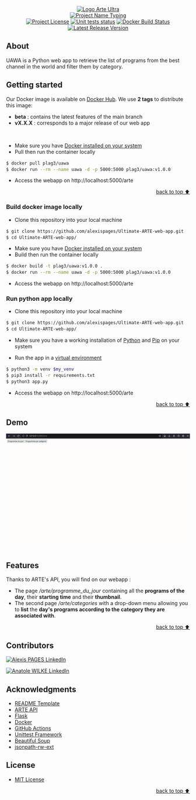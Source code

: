 <!-- Logo Section  -->
<div align="center">
    <a href="https://www.arte.tv/fr/direct/" target="_blank">
        <img src="https://i.imgur.com/Op6SYiw.png" 
        alt="Logo Arte Ultra" height="300" width="auto">
    </a>
</div>

<!-- Project title -->
<div align="center">
    <a href="https://git.io/typing-svg"><img src="https://readme-typing-svg.herokuapp.com?font=Fira+Code&pause=1000&color=FF7A33&center=true&width=435&lines=Ultimate+ARTE+Web+App" alt="Project Name Typing" /></a>
</div>

<!-- Shields -->
<div align="center">
    <a href="https://github.com/alexispages/Ultimate-ARTE-web-app/blob/main/LICENSE"><img alt="Project License" src="https://img.shields.io/github/license/alexispages/Ultimate-ARTE-web-app?color=blue&style=for-the-badge"></a>
    <a href="https://github.com/alexispages/Ultimate-ARTE-web-app/actions/workflows/python-unittest.yml"><img alt="Unit tests status" src="https://img.shields.io/github/actions/workflow/status/alexispages/Ultimate-ARTE-web-app/python-unittest.yml?label=unit%20tests&logo=python&style=for-the-badge"></a>
    <a href="https://github.com/alexispages/Ultimate-ARTE-web-app/actions/workflows/docker-features.yml"><img alt="Docker Build Status" src="https://img.shields.io/github/actions/workflow/status/alexispages/Ultimate-ARTE-web-app/docker-features.yml?logo=docker&style=for-the-badge"></a>
    <a href="https://github.com/alexispages/Ultimate-ARTE-web-app/releases"><img alt="Latest Release Version" src="https://img.shields.io/github/v/release/alexispages/Ultimate-ARTE-web-app?color=yellow&logo=GitHub&style=for-the-badge"></a>
</div>

## About
UAWA is a Python web app to retrieve the list of programs from the best channel in the world and filter them by category.

## Getting started

Our Docker image is available on [Docker Hub](https://hub.docker.com/r/plag3/uawa). We use **2 tags** to distribute this image:
- **beta** : contains the latest features of the main branch
- **vX.X.X** : corresponds to a major release of our web app
<br/>

- Make sure you have [Docker installed on your system](https://docs.docker.com/get-docker/)
- Pull then run the container locally
```bash
$ docker pull plag3/uawa
$ docker run --rm --name uawa -d -p 5000:5000 plag3/uawa:v1.0.0
```
- Access the webapp on http://localhost:5000/arte

<p align="right"><a href="#about">back to top ⬆️</a></p>

### Build docker image locally
- Clone this repository into your local machine
```bash
$ git clone https://github.com/alexispages/Ultimate-ARTE-web-app.git
$ cd Ultimate-ARTE-web-app/
```
- Make sure you have [Docker installed on your system](https://docs.docker.com/get-docker/)
- Build then run the container locally
```bash
$ docker build -t plag3/uawa:v1.0.0 .
$ docker run --rm --name uawa -d -p 5000:5000 plag3/uawa:v1.0.0
```
- Access the webapp on http://localhost:5000/arte

### Run python app locally
- Clone this repository into your local machine
```bash
$ git clone https://github.com/alexispages/Ultimate-ARTE-web-app.git
$ cd Ultimate-ARTE-web-app/
```
- Make sure you have a working installation of [Python](https://docs.python.org/3/using/index.html) and [Pip](https://pip.pypa.io/en/stable/getting-started/) on your system

- Run the app in a [virtual environment](https://docs.python.org/3/tutorial/venv.html)
```bash
$ python3 -m venv $my_venv
$ pip3 install -r requirements.txt
$ python3 app.py
```
- Access the webapp on http://localhost:5000/arte

<p align="right"><a href="#about">back to top ⬆️</a></p>

## Demo

<div align="center">
    <img alt="demo" src="demo.gif">
</div>

## Features
Thanks to ARTE's API, you will find on our webapp :
- The page */arte/programme_du_jour* containing all the **programs of the day**, their **starting time** and their **thumbnail**.
- The second page */arte/categories* with a drop-down menu allowing you to **list** the **day's programs according to the category they are associated with**.

<p align="right"><a href="#about">back to top ⬆️</a></p>

## Contributors

<a href="https://www.linkedin.com/in/alexis-pag%C3%A8s"><img alt="Alexis PAGES LinkedIn" src="https://img.shields.io/badge/LinkedIn-Alexis%20PAGES-blue?logo=LinkedIn&style=for-the-badge"></a>

<a href="https://www.linkedin.com/in/anatole-wilke-0819051a8/"><img alt="Anatole WILKE LinkedIn" src="https://img.shields.io/badge/LinkedIn-Anatole%20WILKE-blue?logo=LinkedIn&style=for-the-badge"></a>

## Acknowledgments
- [README Template](https://github.com/YousefIbrahimismail/Project-README-Template)
- [ARTE API](https://api.arte.tv/api/player/v2/playlist/fr/LIVE?)
- [Flask](https://flask.palletsprojects.com/en/2.2.x/)
- [Docker](https://docs.docker.com/language/python/build-images/)
- [GitHub Actions](https://docs.github.com/en/actions)
- [Unittest Framework](https://docs.python.org/3/library/unittest.html)
- [Beautiful Soup](https://www.crummy.com/software/BeautifulSoup/bs4/doc/)
- [jsonpath-rw-ext](https://python-jsonpath-rw-ext.readthedocs.io/en/latest/)

## License
- [MIT License](./LICENSE)

<p align="right"><a href="#about">back to top ⬆️</a></p>
